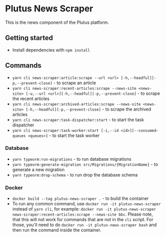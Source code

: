 # Plutus News Scraper

This is the news component of the Plutus platform.

## Getting started

- Install dependencies with `npm install`

## Commands

- `yarn cli news-scraper:article:scrape --url <url> [-h,--headful][-p,--prevent-close]` - to scrape an article
- `yarn cli news-scraper:recent-articles:scrape --news-site <news-site> [-u,--url <url>][-h,--headful][-p,--prevent-close]` - to scrape the recent articles
- `yarn cli news-scraper:archived-articles:scrape --news-site <news-site> [-h,--headful][-p,--prevent-close]` - to scrape the archived articles
- `yarn cli news-scraper:task-dispatcher:start` - to start the task dispatcher
- `yarn cli news-scraper:task-worker:start [-i,--id <id>][--consumed-queues <queues>]` - to start the task worker

### Database

- `yarn typeorm:run-migrations` - to run database migrations
- `yarn typeorm:generate-migration src/Migrations/{MigrationName}` - to generate a new migration
- `yarn typeorm:drop-schema` - to run drop the database schema

### Docker

- `docker build --tag plutus-news-scraper .` - to build the container
- To run any common command, use `docker run -it plutus-news-scraper` instead of `yarn cli`, for example: `docker run -it plutus-news-scraper news-scraper:recent-articles:scrape --news-site bbc`. Please note, that this will not work for commands that are not in the `cli` script. For those, you'll need to do `docker run -it plutus-news-scraper bash` and then run the command inside the container.
